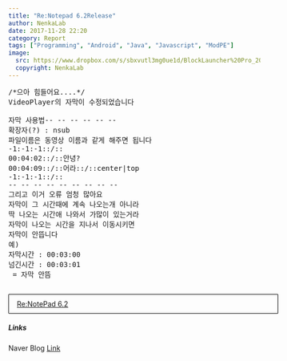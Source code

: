 ```yaml
---
title: "Re:Notepad 6.2Release"
author: NenkaLab
date: 2017-11-28 22:20
category: Report
tags: ["Programming", "Android", "Java", "Javascript", "ModPE"]
image:
  src: https://www.dropbox.com/s/sbxvutl3mg0ue1d/BlockLauncher%20Pro_2017-09-28-23-41-50.png?dl=1
  copyright: NenkaLab
---
```

<pre>
/*으아 힘들어요....*/
VideoPlayer의 자막이 수정되었습니다

자막 사용법-- -- -- -- -- --
확장자(?) : nsub
파일이름은 동영상 이름과 같게 해주면 됩니다
-1:-1:-1::/::&nbsp;
00:04:02::/::안녕?
00:04:09::/::어라::/::center|top
-1:-1:-1::/::&nbsp;
-- -- -- -- -- -- -- -- --
그리고 이거 오류 엄청 많아요
자막이 그 시간때에 계속 나오는개 아니라
딱 나오는 시간애 나와서 가많이 있는거라
자막이 나오는 시간을 지나서 이동시키면
자막이 안뜹니다
예)
자막시간 : 00:03:00
넘긴시간 : 00:03:01
 = 자막 안뜸
 </pre>
 <style>.gogogogogo {font-size: 200x;text-size: 20px;display: inline-block;width: 100%;height: auto;border: 1px solid black;border-radius: 1px;padding: 10px 18px 10px 16px;}</style>
 <a class="gogogogogo" href="https://m.blog.naver.com/nenka/221150820463">Re:NotePad 6.2</a>

##### Links

Naver Blog   [Link](https://blog.naver.com/PostView.nhn?blogId=nenka&logNo=221098904075&navType=tl&proxyReferer=http%3A%2F%2Fm.blog.naver.com%2FPostList.nhn%3FblogId%3Dnenka%26currentPage%3D1)